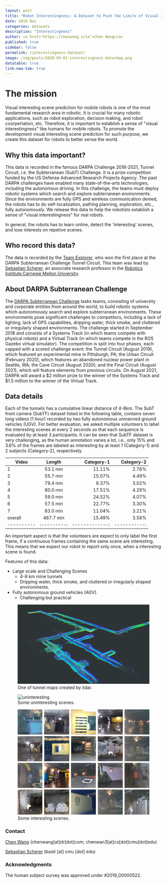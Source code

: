 ```yaml
---
layout: post
title: "Robot Interestingness: A Dataset to Push the Limits of Visual Interesting Scene Prediction"
date: 2019 Nov
categories: datasets
description: "Interestingness"
author: <a href="https://chenwang.site">Chen Wang</a>
published: true
sidebar: false
permalink: /interestingness-dataset/
image: /img/posts/2020-03-01-interestingness-data/map.png
datatable: true
link-new-tab: true
---
```


# The mission #

Visual interesting scene prediction for mobile robots is one of the most fundamental research area in robotic.
It is crucial for many robotic applications, such as robot exploration, decision making, and robot coorpertation, etc.
Therefore, it is important to establish a sense of "visual interestingness" like humans for mobile robots.
To promote the development visual interesting scene prediction for such purpose, we create this dataset for robots to better sense the world.

## Why this data important?

This data is recorded in the famous DARPA Challenge 2018-2021, Tunnel Circuit, i.e. the Subterranean (SubT) Challenge.
It is a prize competition funded by the US Defense Advanced Research Projects Agency.
The past DARPA challenges have enabled many state-of-the-arts technologies, including the autonomous driving.
In this challenge, the teams must deploy robotic systems which search and explore subterranean environments.
Since the environments are fully GPS and wireless communication denied, the robots has to do self-localization, pathing planning, exploration, etc., fully autonomously.
We release this data to help the robotists establish a sense of "visual interestingness" for real robots.

In general, the robots has to learn online, detect the 'interesting' scenes, and lose interests on repetive scenes.


## Who record this data?

The data is recorded by the [Team Explorer](https://www.subt-explorer.com), who won the first place at the DARPA Subterranean Challenge Tunnel Circuit.
This team was lead by [Sebastian Scherer](http://theairlab.org/team/sebastian/), an associate research professor in the [Robotics Institute](https://www.ri.cmu.edu),[Carnegie Mellon University](https://www.cmu.edu/).

## About DARPA Subterranean Challenge ##
The [DARPA Subterranean Challenge](https://www.subtchallenge.com/) tasks teams, consisting of university and corporate entities from around the world, to build robotic systems which autonomously search and explore subterranean environments. These environments pose significant challenges to competitors, including a lack of lighting, lack of GPS capabilities, dripping water, thick smoke, and cluttered or irregularly shaped environments. The challenge started in September 2018 and consists of a Systems Track (in which teams compete with physical robots) and a Virtual Track (in which teams compete in the ROS Gazebo virtual simulator). The competition is split into four phases, each capped with a scored challenge event: the Tunnel Circuit (August 2019), which featured an experimental mine in Pittsburgh, PA; the Urban Circuit (February 2020), which features an abandoned nuclear power plant in Seattle, WA; the Cave Circuit (August 2020); and the Final Circuit (August 2021), which will feature elements from previous circuits. On August 2021, DARPA will award a $2 million prize to the winner of the Systems Track and $1.5 million to the winner of the Virtual Track.

## Data details
Each of the tunnels has a cumulative linear distance of 4-8km.
The SubT front camera (SubTF) dataset listed in the following table, contains seven long videos (1 hour) recorded by two fully autonomous unmanned ground vehicles (UGV).
For better evaluation, we asked multiple volunteers to label the interesting scenes at every 2 seconds so that each sequence is evaluated by at least 3 participants.
It can be seen that SubTF dataset is very challenging, as the human annotation varies a lot, i.e., only 15% and 3.6% of the frames are labeled as interesting by at least 1 (Category-1) and 2 subjects (Category-2), respectively. 

| Video    |   Length  |  Category-1  |  Category-2 |
|----------|:---------:|-------------:| -----------:|
|    1     |  53.1 min |   11.11%     |    2.76%    |
|    2     |  55.7 min |   15.07%     |    4.49%    |
|    3     |  79.4 min |    9.37%     |    3.02%    |
|    4     |  80.0 min |   17.51%     |    4.29%    |
|    5     |  59.0 min |   24.52%     |    4.07%    |
|    6     |  57.5 min |   22.77%     |    3.30%    |
|    7     |  83.0 min |   11.04%     |    3.21%    |
| overall  | 467.7 min |    15.49%    |    3.58%    |
|----------|:---------:|-------------:| -----------:|

An important aspect is that the volunteers are expect to only label the first frame, if a continuous frames containing the same scene are interesting.
This means that we expect our robot to report only once, when a interesting scene is found.

Features of this data:
- Large scale and Challenging Scenes
    - 4-8 km mine tunnels
    - Dripping water, thick smoke, and cluttered or irregularly shaped environments.
- Fully autonomous ground vehicles (AGV).
    - Challenging but practical


<figure>
 <img src="/img/posts/2020-03-01-interestingness-data/map.png" alt="Map" />
 <figcaption>
    One of tunnel maps created by lidar.
 </figcaption>
</figure>


<figure>
 <img src="/img/posts/2020-03-01-interestingness-data/uninteresting.png" alt="uninteresting" />
 <figcaption>
    Some uninteresting scenes.
 </figcaption>
</figure>



<figure>
 <img src="/img/posts/2020-03-01-interestingness-data/sample.png" alt="uninteresting" />
 <figcaption>
    Some interesting scenes.
 </figcaption>
</figure>

<!-- ### Publications

Please use the following citation for the dataset: 

*BibTeX:* 

```
BibTex entry.
```

*IEEE Style:* 

```
IEEE Style bibliography entry.
``` -->

<!-- ### Download

Coming soon. -->

### Contact

[Chen Wang](https://chenwang.site) (chenwang[at]dr[dot]com; chenwan3[at]cs[dot]cmu[dot]edu) 

[Sebastian Scherer](http://theairlab.org/team/sebastian/) (basti [at] cmu [dot] edu)

### Acknowledgments 

The human subject survey was approved under #2019_00000522.